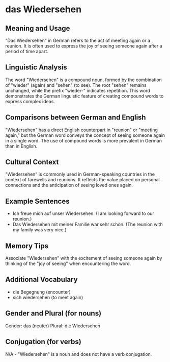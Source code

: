 # das Wiedersehen
## Meaning and Usage
"Das Wiedersehen" in German refers to the act of meeting again or a reunion. It is often used to express the joy of seeing someone again after a period of time apart.

## Linguistic Analysis
The word "Wiedersehen" is a compound noun, formed by the combination of "wieder" (again) and "sehen" (to see). The root "sehen" remains unchanged, while the prefix "wieder-" indicates repetition. This word demonstrates the German linguistic feature of creating compound words to express complex ideas.

## Comparisons between German and English
"Wiedersehen" has a direct English counterpart in "reunion" or "meeting again," but the German word conveys the concept of seeing someone again in a single word. The use of compound words is more prevalent in German than in English.

## Cultural Context
"Wiedersehen" is commonly used in German-speaking countries in the context of farewells and reunions. It reflects the value placed on personal connections and the anticipation of seeing loved ones again.

## Example Sentences
- Ich freue mich auf unser Wiedersehen. (I am looking forward to our reunion.)
- Das Wiedersehen mit meiner Familie war sehr schön. (The reunion with my family was very nice.)

## Memory Tips
Associate "Wiedersehen" with the excitement of seeing someone again by thinking of the "joy of seeing" when encountering the word.

## Additional Vocabulary
- die Begegnung (encounter)
- sich wiedersehen (to meet again)

## Gender and Plural (for nouns)
Gender: das (neuter)
Plural: die Wiedersehen

## Conjugation (for verbs)
N/A - "Wiedersehen" is a noun and does not have a verb conjugation.